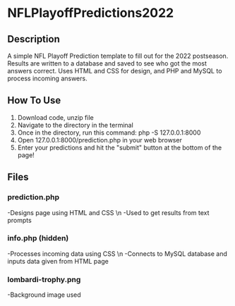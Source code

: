 # NFLPlayoffPredictions2022

## Description

A simple NFL Playoff Prediction template to fill out for the 2022 postseason. Results are written to a database and saved to see who got the most answers correct. Uses HTML and CSS for design, and PHP and MySQL to process incoming answers.

## How To Use

1. Download code, unzip file
2. Navigate to the directory in the terminal
3. Once in the directory, run this command: php -S 127.0.0.1:8000
4. Open 127.0.0.1:8000/prediction.php in your web browser
5. Enter your predictions and hit the "submit" button at the bottom of the page!

## Files

### prediction.php

-Designs page using HTML and CSS \n
-Used to get results from text prompts

### info.php (hidden)

-Processes incoming data using CSS \n
-Connects to MySQL database and inputs data given from HTML page

### lombardi-trophy.png

-Background image used
